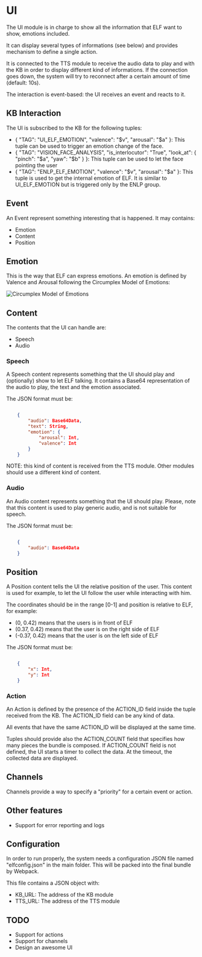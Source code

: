 # UI

The UI module is in charge to show all the information that ELF want to show, emotions included.

It can display several types of informations (see below) and provides mechanism to define a single action.

It is connected to the TTS module to receive the audio data to play and with the KB in order to display different kind of informations. If the connection goes down, the system will  try to reconnect after a certain amount of time (default: 10s).

The interaction is event-based: the UI receives an event and reacts to it.

## KB Interaction

The UI is subscribed to the KB for the following tuples:

- { "TAG": "UI_ELF_EMOTION", "valence": "\$v", "arousal": "\$a" }: This tuple can be used to trigger an emotion change of the face.
- { "TAG": "VISION_FACE_ANALYSIS", "is_interlocutor": "True", "look_at": { "pinch": "\$a", "yaw": "\$b" } }: This tuple can be used to let the face pointing the user
- { "TAG": "ENLP_ELF_EMOTION", "valence": "\$v", "arousal": "\$a" }: This tuple is used to get the internal emotion of ELF. It is similar to UI_ELF_EMOTION but is triggered only by the ENLP group.

## Event

An Event represent something interesting that is happened.
It may contains:

- Emotion
- Content
- Position

## Emotion

This is the way that ELF can express emotions. An emotion is defined by Valence and Arousal following the Circumplex Model of Emotions:

![Circumplex Model of Emotions](https://www.researchgate.net/profile/Nelson_Zagalo/publication/221594596/figure/fig1/AS:305496490823684@1449847447790/Circumplex-Model-of-Emotions-15-This-model-contains-already-all-the-emotions-from-our.png)

## Content

The contents that the UI can handle are:

- Speech
- Audio

### Speech

A Speech content represents something that the UI should play and (optionally) show to let ELF talking.
It contains a Base64 representation of the audio to play, the text and the emotion associated.

The JSON format must be:

```json

    {
        "audio": Base64Data,
        "text": String,
        "emotion": {
            "arousal": Int,
            "valence": Int
        }
    }

```

NOTE: this kind of content is received from the TTS module. Other modules should use a different kind of content.

### Audio

An Audio content represents something that the UI should play.
Please, note that this content is used to play generic audio, and is not suitable for speech.

The JSON format must be:

```json

    {
        "audio": Base64Data
    }

```

## Position

A Position content tells the UI the relative position of the user.
This content is used for example, to let the UI follow the user while interacting with him.

The coordinates should be in the range [0-1] and position is relative to ELF, for example:

- (0, 0.42) means that the users is in front of ELF
- (0.37, 0.42) means that the user is on the right side of ELF
- (-0.37, 0.42) means that the user is on the left side of ELF

The JSON format must be:

```json

    {
        "x": Int,
        "y": Int
    }

```

### Action

An Action is defined by the presence of the ACTION_ID field inside the tuple received from the KB. The ACTION_ID field can be any kind of data.

All events that have the same ACTION_ID will be displayed at the same time.

Tuples should provide also the ACTION_COUNT field that specifies how many pieces the bundle is composed.
If ACTION_COUNT field is not defined, the UI starts a timer to collect the data. At the timeout, the collected data are displayed.

## Channels

Channels provide a way to specify a "priority" for a certain event or action.

## Other features

- Support for error reporting and logs

## Configuration

In order to run properly, the system needs a configuration JSON file named "elfconfig.json" in the main folder. This will be packed into the final bundle by Webpack.

This file contains a JSON object with:

- KB_URL: The address of the KB module
- TTS_URL: The address of the TTS module

## TODO

- Support for actions
- Support for channels
- Design an awesome UI